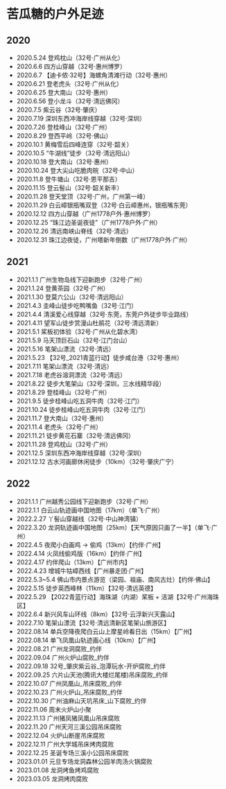 # 苦瓜糖的户外足迹

## 2020

- 2020.5.24 登鸡枕山（32号·广州从化）
- 2020.6.6 四方山穿越（32号·惠州博罗）
- 2020.6.7 【迪卡侬·32号】海螺角清滩行动（32号·惠州）
- 2020.6.21 登老虎头（32号·广州从化）
- 2020.6.25 登大南山（32号·惠州）
- 2020.6.56 登小龙斗（32号·清远佛冈）
- 2020.7.5 紫云谷（32号·肇庆）
- 2020.7.19 深圳东西冲海岸线穿越（32号·深圳）
- 2020.7.26 登桂峰山（32号·广州）
- 2020.8.29 登西平岭（32号·佛山）
- 2020.10.1 黄梅雪后四峰连穿（32号·韶关）
- 2020.10.5 “牛湖线”徒步（32号·清远阳山）
- 2020.10.18 登大南山（32号·惠州）
- 2020.10.24 登大尖山吃脆肉皖（32号·中山）
- 2020.11.8 登牛塘山（32号·恩平那吉）
- 2020.11.15 登云髻山（32号·韶关新丰）
- 2020.11.28 登天堂顶（32号·广州，广州第一峰）
- 2020.11.29 白云嶂银瓶嘴双登（32号·白云嶂惠州，银瓶嘴东莞）
- 2020.12.12 四方山穿越（广州1778户外·惠州博罗）
- 2020.12.25 “珠江边圣诞夜徒”（广州1778户外·广州）
- 2020.12.26 清远南峡山脊线（32号·清远）
- 2020.12.31 珠江边夜徒，广州塔新年倒数（广州1778户外·广州）

## 2021

- 2021.1.1 广州生物岛线下迎新跑步（32号·广州）
- 2021.1.24 登黄茶园（32号·广州）
- 2021.1.30 登莫六公山（32号·清远阳山）
- 2021.4.3 圭峰山徒步吃鸭嘴鱼（32号·江门）
- 2021.4.4 清溪爱心线穿越（32号·东莞，东莞户外徒步毕业路线）
- 2021.4.11 望军山徒步赏漫山杜鹃花（32号·清远清新）
- 2021.5.1 桨板初体验（32号·广州从化碧水湾）
- 2021.5.9 马天顶巨石山（32号·江门台山）
- 2021.5.16 笔架山漂流（32号·清远）
- 2021.5.23 【32号_2021青蓝行动】徒步咸台港（32号·惠州）
- 2021.7.11 笔架山漂流（32号·清远）
- 2021.7.18 老虎谷溶洞漂流（32号·清远）
- 2021.8.22 徒步大笔架山（32号·深圳，三水线精华段）
- 2021.8.29 登桂峰山（32号·广州）
- 2021.9.5 徒步桂峰山吃五洞牛肉（32号·江门）
- 2021.10.24 徒步桂峰山吃五洞牛肉（32号·江门）
- 2021.11.7 登大南山（32号·惠州）
- 2021.11.4 老虎头（32号·广州）
- 2021.11.21 徒步黄花石寨（32号·清远佛冈）
- 2021.11.28 登鸡枕山（32号·广州）
- 2021.12.5 深圳东西冲海岸线穿越（32号·深圳）
- 2021.12.12 古水河画廊休闲徒步（10km）（32号·肇庆广宁）

## 2022

- 2021.1.1       广州越秀公园线下迎新跑步（32号·广州）
- 2022.1.1       白云山轨迹画中国地图（17km）（单飞·广州）
- 2022.2.27      丫髻山穿越线（32号·中山神湾镇）
- 2022.3.20      龙洞轨迹画中国地图（25km）【天气原因只画了一半】（单飞·广州）
- 2022.4.5       夜爬小白画鸡 → 偷鸡（13km）【约伴·广州】
- 2022.4.14      火凤线偷鸡版（16km）【约伴·广州】
- 2022.4.17      约伴爬山（13km）【广州市内】
- 2022.4.23      增城牛牯嶂西线【广州暴走团·广州】
- 2022.5.3~5.4   佛山市内景点游览（梁园、祖庙、南风古灶）【约伴·佛山】
- 2022.5.15      徒步英西峰林（11km）【32号·清远英德】
- 2022.5.29      【2022青蓝行动】海珠湖（内湖）桨板 + 洁湖【32号·广州海珠区】
- 2022.6.4       新兴风车山环线（8km）【32号·云浮新兴天露山】
- 2022.7.10      笔架山漂流【32号·清远清新区笔架山旅游区】
- 2022.08.14     单兵空降夜爬白云山上摩星岭看日出（15km）【广州】
- 2022.08.14     单飞凤凰山轨迹画心线（10km）【广州】
- 2022.08.21     广州龙洞腐败_约伴
- 2022.09.04     广州火炉山腐败_约伴
- 2022.09.18     32号_肇庆紫云谷_泡潭玩水-开炉腐败_约伴
- 2022.09.25     六片山天池(腾讯大楼烂尾楼)吊床腐败_约伴
- 2022.10.07     广州凤凰山_吊床腐败_约伴
- 2022.10.23     广州火炉山_吊床腐败_约伴
- 2022.10.30     广州油麻山天坑吊床_山下腐败_约伴
- 2022.11.06     周末火炉山小聚
- 2022.11.13     广州猪凤猪凤凰山吊床腐败
- 2022.11.20     广州天河三溪公园吊床腐败
- 2022.12.04     火炉山断崖吊床腐败
- 2022.12.11     广州大学城吊床烤肉腐败
- 2022.12.25     圣诞专场三溪小公园吊床腐败
- 2023.01.01     元旦专场龙洞森林公园羊肉汤火锅腐败
- 2023.01.08     龙洞烤鱼烤鸡腐败
- 2023.03.05     龙洞烤肉腐败
